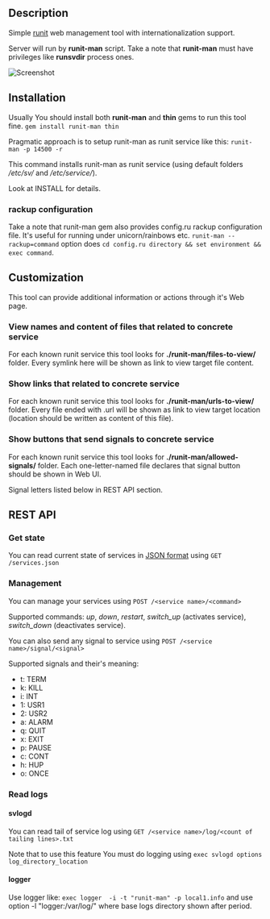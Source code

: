 ## Description

Simple [runit](http://smarden.org/runit/ "runit home page") web management tool with internationalization support.

Server will run by **runit-man** script. Take a note that **runit-man** must have privileges like **runsvdir** process ones.

![Screenshot](https://github.com/Undev/runit-man/raw/master/runit-man-screenshot.gif "Screenshot")

## Installation

Usually You should install both **runit-man** and **thin** gems to run this tool fine.
`gem install runit-man thin`

Pragmatic approach is to setup runit-man as runit service like this:
`runit-man -p 14500 -r`

This command installs runit-man as runit service (using default folders */etc/sv/* and */etc/service/*). 

Look at INSTALL for details.

### rackup configuration

Take a note that runit-man gem also provides config.ru rackup configuration file.
It's useful for running under unicorn/rainbows etc. `runit-man --rackup=command` option does `cd config.ru directory && set environment && exec command`.

## Customization

This tool can provide additional information or actions through it's Web page.

### View names and content of files that related to concrete service

For each known runit service this tool looks for **./runit-man/files-to-view/** folder.
Every symlink here will be shown as link to view target file content.

### Show links that related to concrete service

For each known runit service this tool looks for **./runit-man/urls-to-view/** folder.
Every file ended with .url will be shown as link to view target location (location should be written as content of this file).

### Show buttons that send signals to concrete service

For each known runit service this tool looks for **./runit-man/allowed-signals/** folder.
Each one-letter-named file declares that signal button should be shown in Web UI.

Signal letters listed below in REST API section.

## REST API

### Get state

You can read current state of services in [JSON format](http://www.json.org/ "JSON home page") using
`GET /services.json`

### Management

You can manage your services using
`POST /<service name>/<command>`

Supported commands: *up*, *down*, *restart*, *switch_up* (activates service), *switch_down* (deactivates service).

You can also send any signal to service using
`POST /<service name>/signal/<signal>`

Supported signals and their's meaning:

* t: TERM
* k: KILL
* i: INT
* 1: USR1
* 2: USR2
* a: ALARM
* q: QUIT
* x: EXIT
* p: PAUSE
* c: CONT
* h: HUP
* o: ONCE

### Read logs

#### svlogd

You can read tail of service log using
`GET /<service name>/log/<count of tailing lines>.txt`

Note that to use this feature You must do logging using 
`exec svlogd options log_directory_location`

#### logger
Use logger like:
`exec logger  -i -t "runit-man" -p local1.info`
and use option -l "logger:/var/log/" where base logs directory shown after period.

